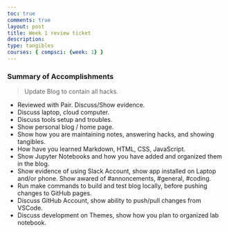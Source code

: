 ```yaml
---
toc: true
comments: true
layout: post
title: Week 1 review ticket
description: 
type: tangibles
courses: { compsci: {week: 1} }
---
```


### Summary of Accomplishments
> Update Blog to contain all hacks.  
- Reviewed with Pair.  Discuss/Show evidence.
- Discuss laptop, cloud computer.
- Discuss tools setup and troubles.
- Show personal blog / home page.
- Show how you are maintaining notes, answering hacks, and showing tangibles.  
- How have you learned Markdown, HTML, CSS, JavaScript.
- Show Jupyter Notebooks and how you have added and organized them in the blog.
- Show evidence of using Slack Account, show app installed on Laptop and/or phone.  Show awared of #annoncements, #general, #coding.
- Run make commands to build and test blog locally, before pushing changes to GitHub pages.
- Discuss GitHub Account, show ability to push/pull changes from VSCode.
- Discuss development on Themes, show how you plan to organized lab notebook.